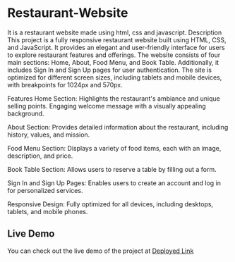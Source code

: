# Restaurant-Website
<link href="super-dragon-72768f.netlify.app">
It is a restaurant website made using html, css and javascript.
Description
This project is a fully responsive restaurant website built using HTML, CSS, and JavaScript. It provides an elegant and user-friendly interface for users to explore restaurant features and offerings. The website consists of four main sections: Home, About, Food Menu, and Book Table. Additionally, it includes Sign In and Sign Up pages for user authentication. The site is optimized for different screen sizes, including tablets and mobile devices, with breakpoints for 1024px and 570px.

Features
Home Section:
Highlights the restaurant's ambiance and unique selling points.
Engaging welcome message with a visually appealing background.

About Section:
Provides detailed information about the restaurant, including history, values, and mission.

Food Menu Section:
Displays a variety of food items, each with an image, description, and price.

Book Table Section:
Allows users to reserve a table by filling out a form.

Sign In and Sign Up Pages:
Enables users to create an account and log in for personalized services.

Responsive Design:
Fully optimized for all devices, including desktops, tablets, and mobile phones.

## Live Demo
You can check out the live demo of the project at [Deployed Link](super-dragon-72768f.netlify.app)

